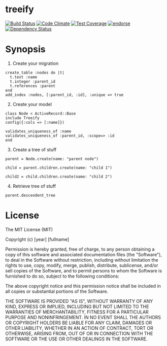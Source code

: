 treeify
======
[![Build Status](https://travis-ci.org/dhoss/treeify.svg?branch=master)](https://travis-ci.org/dhoss/treeify)
[![Code Climate](https://codeclimate.com/github/dhoss/treeify/badges/gpa.svg)](https://codeclimate.com/github/dhoss/treeify)
[![Test Coverage](https://codeclimate.com/github/dhoss/treeify/badges/coverage.svg)](https://codeclimate.com/github/dhoss/treeify)
[![endorse](https://api.coderwall.com/dhoss/endorsecount.png)](https://coderwall.com/dhoss)
[![Dependency Status](https://gemnasium.com/dhoss/treeify.png)](https://gemnasium.com/dhoss/treeify)

Synopsis
========

  1. Create your migration
  ```
  create_table :nodes do |t|
    t.text :name
    t.integer :parent_id
    t.references :parent
  end
  add_index :nodes, [:parent_id, :id], :unique => true
  ```

  2. Create your model 
  ```
class Node < ActiveRecord::Base
  include Treeify
  config({:cols => [:name]})

  validates_uniqueness_of :name
  validates_uniqueness_of :parent_id, :scope=> :id
end
  ```
  3. Create a tree of stuff
  ```
parent = Node.create(name: "parent node")

child = parent.children.create(name: "child 1")

child2 = child.children.create(name: "child 2")
  ```
  4. Retrieve tree of stuff
  ```
parent.descendent_tree
  ```

License
=======
The MIT License (MIT)

Copyright (c) [year] [fullname]

Permission is hereby granted, free of charge, to any person obtaining a copy
of this software and associated documentation files (the "Software"), to deal
in the Software without restriction, including without limitation the rights
to use, copy, modify, merge, publish, distribute, sublicense, and/or sell
copies of the Software, and to permit persons to whom the Software is
furnished to do so, subject to the following conditions:

The above copyright notice and this permission notice shall be included in all
copies or substantial portions of the Software.

THE SOFTWARE IS PROVIDED "AS IS", WITHOUT WARRANTY OF ANY KIND, EXPRESS OR
IMPLIED, INCLUDING BUT NOT LIMITED TO THE WARRANTIES OF MERCHANTABILITY,
FITNESS FOR A PARTICULAR PURPOSE AND NONINFRINGEMENT. IN NO EVENT SHALL THE
AUTHORS OR COPYRIGHT HOLDERS BE LIABLE FOR ANY CLAIM, DAMAGES OR OTHER
LIABILITY, WHETHER IN AN ACTION OF CONTRACT, TORT OR OTHERWISE, ARISING FROM,
OUT OF OR IN CONNECTION WITH THE SOFTWARE OR THE USE OR OTHER DEALINGS IN THE
SOFTWARE.

